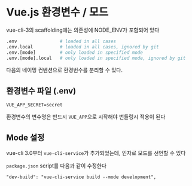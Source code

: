 # Vue.js 환경변수 / 모드

vue-cli-3의 scaffolding에는 의존성에 NODE_ENV가 포함되어 있다

```sh
.env                # loaded in all cases
.env.local          # loaded in all cases, ignored by git
.env.[mode]         # only loaded in specified mode
.env.[mode].local   # only loaded in specified mode, ignored by git
```

다음의 네이밍 컨벤션으로 환경번수를 분리할 수 있다.

## 환경변수 파일 (.env)

```env
VUE_APP_SECRET=secret
```

환경변수의 변수명은 반드시 `VUE_APP`으로 시작해야 번들링시 적용이 된다

## Mode 설정

vue-cli 3.0부터 `vue-cli-service`가 추가되었는데, 인자로 모드를 선언할 수 있다

`package.json` script를 다음과 같이 수정한다

`"dev-build": "vue-cli-service build --mode development",`
